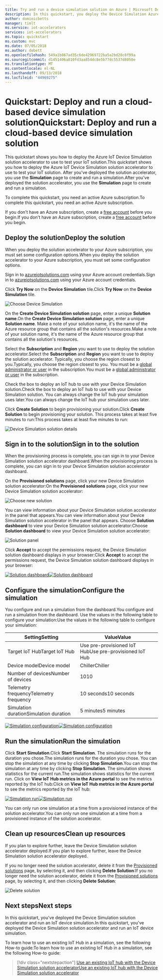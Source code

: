 ```yaml
---
title: Try and run a device simulation solution on Azure | Microsoft Docs
description: In this quickstart, you deploy the Device Simulation Azure IoT solution accelerator. You sign use the solution dashboard to create a simulation.
author: dominicbetts
manager: timlt
ms.service: iot-accelerators
services: iot-accelerators
ms.topic: quickstart
ms.custom: mvc
ms.date: 07/05/2018
ms.author: dobett
ms.openlocfilehash: 549a1b867ad35c6de42969722ba5a2bd28c8f99a
ms.sourcegitcommit: d1451406a010fd3aa854dc8e5b77dc5537d8050e
ms.translationtype: MT
ms.contentlocale: nl-NL
ms.lasthandoff: 09/13/2018
ms.locfileid: "44969275"
---
```

# <a name="quickstart-deploy-and-run-a-cloud-based-device-simulation-solution"></a><span data-ttu-id="7dbf8-104">Quickstart: Deploy and run a cloud-based device simulation solution</span><span class="sxs-lookup"><span data-stu-id="7dbf8-104">Quickstart: Deploy and run a cloud-based device simulation solution</span></span>

<span data-ttu-id="7dbf8-105">This quickstart shows you how to deploy the Azure IoT Device Simulation solution accelerator to use to test your IoT solution.</span><span class="sxs-lookup"><span data-stu-id="7dbf8-105">This quickstart shows you how to deploy the Azure IoT Device Simulation solution accelerator to use to test your IoT solution.</span></span> <span data-ttu-id="7dbf8-106">After you've deployed the solution accelerator, you use the **Simulation** page to create and run a simulation.</span><span class="sxs-lookup"><span data-stu-id="7dbf8-106">After you've deployed the solution accelerator, you use the **Simulation** page to create and run a simulation.</span></span>

<span data-ttu-id="7dbf8-107">To complete this quickstart, you need an active Azure subscription.</span><span class="sxs-lookup"><span data-stu-id="7dbf8-107">To complete this quickstart, you need an active Azure subscription.</span></span>

<span data-ttu-id="7dbf8-108">If you don't have an Azure subscription, create a [free account](https://azure.microsoft.com/free/?WT.mc_id=A261C142F) before you begin.</span><span class="sxs-lookup"><span data-stu-id="7dbf8-108">If you don't have an Azure subscription, create a [free account](https://azure.microsoft.com/free/?WT.mc_id=A261C142F) before you begin.</span></span>

## <a name="deploy-the-solution"></a><span data-ttu-id="7dbf8-109">Deploy the solution</span><span class="sxs-lookup"><span data-stu-id="7dbf8-109">Deploy the solution</span></span>

<span data-ttu-id="7dbf8-110">When you deploy the solution accelerator to your Azure subscription, you must set some configuration options.</span><span class="sxs-lookup"><span data-stu-id="7dbf8-110">When you deploy the solution accelerator to your Azure subscription, you must set some configuration options.</span></span>

<span data-ttu-id="7dbf8-111">Sign in to [azureiotsolutions.com](https://www.azureiotsolutions.com/Accelerators) using your Azure account credentials.</span><span class="sxs-lookup"><span data-stu-id="7dbf8-111">Sign in to [azureiotsolutions.com](https://www.azureiotsolutions.com/Accelerators) using your Azure account credentials.</span></span>

<span data-ttu-id="7dbf8-112">Click **Try Now** on the **Device Simulation** tile.</span><span class="sxs-lookup"><span data-stu-id="7dbf8-112">Click **Try Now** on the **Device Simulation** tile.</span></span>

![Choose Device Simulation](./media/quickstart-device-simulation-deploy/devicesimulation.png)

<span data-ttu-id="7dbf8-114">On the **Create Device Simulation solution** page, enter a unique **Solution name**.</span><span class="sxs-lookup"><span data-stu-id="7dbf8-114">On the **Create Device Simulation solution** page, enter a unique **Solution name**.</span></span> <span data-ttu-id="7dbf8-115">Make a note of your solution name, it's the name of the Azure resource group that contains all the solution's resources.</span><span class="sxs-lookup"><span data-stu-id="7dbf8-115">Make a note of your solution name, it's the name of the Azure resource group that contains all the solution's resources.</span></span>

<span data-ttu-id="7dbf8-116">Select the **Subscription** and **Region** you want to use to deploy the solution accelerator.</span><span class="sxs-lookup"><span data-stu-id="7dbf8-116">Select the **Subscription** and **Region** you want to use to deploy the solution accelerator.</span></span> <span data-ttu-id="7dbf8-117">Typically, you choose the region closest to you.</span><span class="sxs-lookup"><span data-stu-id="7dbf8-117">Typically, you choose the region closest to you.</span></span> <span data-ttu-id="7dbf8-118">You must be a [global administrator or user](iot-accelerators-permissions.md) in the subscription.</span><span class="sxs-lookup"><span data-stu-id="7dbf8-118">You must be a [global administrator or user](iot-accelerators-permissions.md) in the subscription.</span></span>

<span data-ttu-id="7dbf8-119">Check the box to deploy an IoT hub to use with your Device Simulation solution.</span><span class="sxs-lookup"><span data-stu-id="7dbf8-119">Check the box to deploy an IoT hub to use with your Device Simulation solution.</span></span> <span data-ttu-id="7dbf8-120">You can always change the IoT hub your simulation uses later.</span><span class="sxs-lookup"><span data-stu-id="7dbf8-120">You can always change the IoT hub your simulation uses later.</span></span>

<span data-ttu-id="7dbf8-121">Click **Create Solution** to begin provisioning your solution.</span><span class="sxs-lookup"><span data-stu-id="7dbf8-121">Click **Create Solution** to begin provisioning your solution.</span></span> <span data-ttu-id="7dbf8-122">This process takes at least five minutes to run:</span><span class="sxs-lookup"><span data-stu-id="7dbf8-122">This process takes at least five minutes to run:</span></span>

![Device Simulation solution details](./media/quickstart-device-simulation-deploy/createform.png)

## <a name="sign-in-to-the-solution"></a><span data-ttu-id="7dbf8-124">Sign in to the solution</span><span class="sxs-lookup"><span data-stu-id="7dbf8-124">Sign in to the solution</span></span>

<span data-ttu-id="7dbf8-125">When the provisioning process is complete, you can sign in to your Device Simulation solution accelerator dashboard.</span><span class="sxs-lookup"><span data-stu-id="7dbf8-125">When the provisioning process is complete, you can sign in to your Device Simulation solution accelerator dashboard.</span></span>

<span data-ttu-id="7dbf8-126">On the **Provisioned solutions** page, click your new Device Simulation solution accelerator:</span><span class="sxs-lookup"><span data-stu-id="7dbf8-126">On the **Provisioned solutions** page, click your new Device Simulation solution accelerator:</span></span>

![Choose new solution](./media/quickstart-device-simulation-deploy/choosenew.png)

<span data-ttu-id="7dbf8-128">You can view information about your Device Simulation solution accelerator in the panel that appears.</span><span class="sxs-lookup"><span data-stu-id="7dbf8-128">You can view information about your Device Simulation solution accelerator in the panel that appears.</span></span> <span data-ttu-id="7dbf8-129">Choose **Solution dashboard** to view your Device Simulation solution accelerator:</span><span class="sxs-lookup"><span data-stu-id="7dbf8-129">Choose **Solution dashboard** to view your Device Simulation solution accelerator:</span></span>

![Solution panel](./media/quickstart-device-simulation-deploy/solutionpanel.png)

<span data-ttu-id="7dbf8-131">Click **Accept** to accept the permissions request, the Device Simulation solution dashboard displays in your browser:</span><span class="sxs-lookup"><span data-stu-id="7dbf8-131">Click **Accept** to accept the permissions request, the Device Simulation solution dashboard displays in your browser:</span></span>

<span data-ttu-id="7dbf8-132">[![Solution dashboard](./media/quickstart-device-simulation-deploy/solutiondashboard-inline.png)](./media/quickstart-device-simulation-deploy/solutiondashboard-expanded.png#lightbox)</span><span class="sxs-lookup"><span data-stu-id="7dbf8-132">[![Solution dashboard](./media/quickstart-device-simulation-deploy/solutiondashboard-inline.png)](./media/quickstart-device-simulation-deploy/solutiondashboard-expanded.png#lightbox)</span></span>

## <a name="configure-the-simulation"></a><span data-ttu-id="7dbf8-133">Configure the simulation</span><span class="sxs-lookup"><span data-stu-id="7dbf8-133">Configure the simulation</span></span>

<span data-ttu-id="7dbf8-134">You configure and run a simulation from the dashboard.</span><span class="sxs-lookup"><span data-stu-id="7dbf8-134">You configure and run a simulation from the dashboard.</span></span> <span data-ttu-id="7dbf8-135">Use the values in the following table to configure your simulation:</span><span class="sxs-lookup"><span data-stu-id="7dbf8-135">Use the values in the following table to configure your simulation:</span></span>

| <span data-ttu-id="7dbf8-136">Setting</span><span class="sxs-lookup"><span data-stu-id="7dbf8-136">Setting</span></span>             | <span data-ttu-id="7dbf8-137">Value</span><span class="sxs-lookup"><span data-stu-id="7dbf8-137">Value</span></span>                       |
| ------------------- | --------------------------- |
| <span data-ttu-id="7dbf8-138">Target IoT Hub</span><span class="sxs-lookup"><span data-stu-id="7dbf8-138">Target IoT Hub</span></span>      | <span data-ttu-id="7dbf8-139">Use pre-provisioned IoT Hub</span><span class="sxs-lookup"><span data-stu-id="7dbf8-139">Use pre-provisioned IoT Hub</span></span> |
| <span data-ttu-id="7dbf8-140">Device model</span><span class="sxs-lookup"><span data-stu-id="7dbf8-140">Device model</span></span>        | <span data-ttu-id="7dbf8-141">Chiller</span><span class="sxs-lookup"><span data-stu-id="7dbf8-141">Chiller</span></span>                     |
| <span data-ttu-id="7dbf8-142">Number of devices</span><span class="sxs-lookup"><span data-stu-id="7dbf8-142">Number of devices</span></span>   | <span data-ttu-id="7dbf8-143">10</span><span class="sxs-lookup"><span data-stu-id="7dbf8-143">10</span></span>                          |
| <span data-ttu-id="7dbf8-144">Telemetry frequency</span><span class="sxs-lookup"><span data-stu-id="7dbf8-144">Telemetry frequency</span></span> | <span data-ttu-id="7dbf8-145">10 seconds</span><span class="sxs-lookup"><span data-stu-id="7dbf8-145">10 seconds</span></span>                  |
| <span data-ttu-id="7dbf8-146">Simulation duration</span><span class="sxs-lookup"><span data-stu-id="7dbf8-146">Simulation duration</span></span> | <span data-ttu-id="7dbf8-147">5 minutes</span><span class="sxs-lookup"><span data-stu-id="7dbf8-147">5 minutes</span></span>                   |

<span data-ttu-id="7dbf8-148">[![Simulation configuration](./media/quickstart-device-simulation-deploy/simulationconfig-inline.png)](./media/quickstart-device-simulation-deploy/simulationconfig-expanded.png#lightbox)</span><span class="sxs-lookup"><span data-stu-id="7dbf8-148">[![Simulation configuration](./media/quickstart-device-simulation-deploy/simulationconfig-inline.png)](./media/quickstart-device-simulation-deploy/simulationconfig-expanded.png#lightbox)</span></span>

## <a name="run-the-simulation"></a><span data-ttu-id="7dbf8-149">Run the simulation</span><span class="sxs-lookup"><span data-stu-id="7dbf8-149">Run the simulation</span></span>

<span data-ttu-id="7dbf8-150">Click **Start Simulation**.</span><span class="sxs-lookup"><span data-stu-id="7dbf8-150">Click **Start Simulation**.</span></span> <span data-ttu-id="7dbf8-151">The simulation runs for the duration you chose.</span><span class="sxs-lookup"><span data-stu-id="7dbf8-151">The simulation runs for the duration you chose.</span></span> <span data-ttu-id="7dbf8-152">You can stop the simulation at any time by clicking **Stop Simulation**.</span><span class="sxs-lookup"><span data-stu-id="7dbf8-152">You can stop the simulation at any time by clicking **Stop Simulation**.</span></span> <span data-ttu-id="7dbf8-153">The simulation shows statistics for the current run.</span><span class="sxs-lookup"><span data-stu-id="7dbf8-153">The simulation shows statistics for the current run.</span></span> <span data-ttu-id="7dbf8-154">Click on **View IoT Hub metrics in the Azure portal** to see the metrics reported by the IoT hub:</span><span class="sxs-lookup"><span data-stu-id="7dbf8-154">Click on **View IoT Hub metrics in the Azure portal** to see the metrics reported by the IoT hub:</span></span>

<span data-ttu-id="7dbf8-155">[![Simulation run](./media/quickstart-device-simulation-deploy/simulationrun-inline.png)](./media/quickstart-device-simulation-deploy/simulationrun-expanded.png#lightbox)</span><span class="sxs-lookup"><span data-stu-id="7dbf8-155">[![Simulation run](./media/quickstart-device-simulation-deploy/simulationrun-inline.png)](./media/quickstart-device-simulation-deploy/simulationrun-expanded.png#lightbox)</span></span>

<span data-ttu-id="7dbf8-156">You can only run one simulation at a time from a provisioned instance of the solution accelerator.</span><span class="sxs-lookup"><span data-stu-id="7dbf8-156">You can only run one simulation at a time from a provisioned instance of the solution accelerator.</span></span>

## <a name="clean-up-resources"></a><span data-ttu-id="7dbf8-157">Clean up resources</span><span class="sxs-lookup"><span data-stu-id="7dbf8-157">Clean up resources</span></span>

<span data-ttu-id="7dbf8-158">If you plan to explore further, leave the Device Simulation solution accelerator deployed.</span><span class="sxs-lookup"><span data-stu-id="7dbf8-158">If you plan to explore further, leave the Device Simulation solution accelerator deployed.</span></span>

<span data-ttu-id="7dbf8-159">If you no longer need the solution accelerator, delete it from the [Provisioned solutions](https://www.azureiotsolutions.com/Accelerators#dashboard) page, by selecting it, and then clicking **Delete Solution**:</span><span class="sxs-lookup"><span data-stu-id="7dbf8-159">If you no longer need the solution accelerator, delete it from the [Provisioned solutions](https://www.azureiotsolutions.com/Accelerators#dashboard) page, by selecting it, and then clicking **Delete Solution**:</span></span>

![Delete solution](media/quickstart-device-simulation-deploy/deletesolution.png)

## <a name="next-steps"></a><span data-ttu-id="7dbf8-161">Next steps</span><span class="sxs-lookup"><span data-stu-id="7dbf8-161">Next steps</span></span>

<span data-ttu-id="7dbf8-162">In this quickstart, you've deployed the Device Simulation solution accelerator and run an IoT device simulation.</span><span class="sxs-lookup"><span data-stu-id="7dbf8-162">In this quickstart, you've deployed the Device Simulation solution accelerator and run an IoT device simulation.</span></span>

<span data-ttu-id="7dbf8-163">To learn how to use an existing IoT Hub in a simulation, see the following How-to guide:</span><span class="sxs-lookup"><span data-stu-id="7dbf8-163">To learn how to use an existing IoT Hub in a simulation, see the following How-to guide:</span></span>

> [!div class="nextstepaction"]
> [<span data-ttu-id="7dbf8-164">Use an existing IoT hub with the Device Simulation solution accelerator</span><span class="sxs-lookup"><span data-stu-id="7dbf8-164">Use an existing IoT hub with the Device Simulation solution accelerator</span></span>](iot-accelerators-device-simulation-choose-hub.md)
